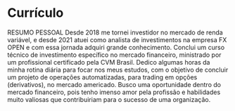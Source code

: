 # Currículo
RESUMO PESSOAL
Desde 2018 me tornei investidor no mercado de renda variável, e desde 2021 atuei como analista de investimentos na empresa FX OPEN e com essa jornada adquiri grande conhecimento. Conclui um curso técnico de investimento específico no mercado financeiro, ministrado por um profissional certificado pela CVM Brasil.
Dedico algumas horas da minha rotina diária para focar nos meus estudos, com o objetivo de concluir um projeto de operações automatizadas, para trading em opções (derivativos), no mercado americado.
Busco uma oportunidade dentro do mercado financeiro, pois tenho imenso amor pela profissão e habilidades muito valiosas que  contribuiriam para o sucesso de uma organização.

